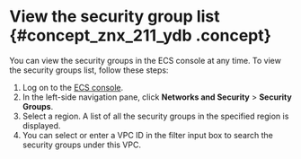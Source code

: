 # View the security group list {#concept_znx_211_ydb .concept}

You can view the security groups in the ECS console at any time. To view the security groups list, follow these steps:

1.  Log on to the [ECS console](https://partners-intl.console.aliyun.com/#/ecs).
2.  In the left-side navigation pane, click **Networks and Security** \> **Security Groups**.
3.  Select a region. A list of all the security groups in the specified region is displayed.
4.  You can select or enter a VPC ID in the filter input box to search the security groups under this VPC.

